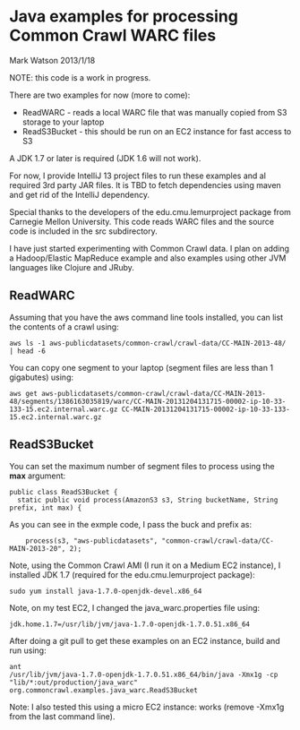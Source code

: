 # Java examples for processing Common Crawl WARC files

Mark Watson 2013/1/18

NOTE: this code is a work in progress.

There are two examples for now (more to come):

- ReadWARC - reads a local WARC file that was manually copied from S3 storage to your laptop
- ReadS3Bucket - this should be run on an EC2 instance for fast access to S3

A JDK 1.7 or later is required (JDK 1.6 will not work).

For now, I provide IntelliJ 13 project files to run these examples and al required 3rd party JAR files.
It is TBD to fetch dependencies using maven and get rid of the IntelliJ dependency.

Special thanks to the developers of the edu.cmu.lemurproject package from Carnegie Mellon University. This code
reads WARC files and the source code is included in the src subdirectory.

I have just started experimenting with Common Crawl data. I plan on adding a Hadoop/Elastic MapReduce example
and also examples using other JVM languages like Clojure and JRuby.

## ReadWARC

Assuming that you have the aws command line tools installed, you can list the contents of a crawl using:

````````
aws ls -1 aws-publicdatasets/common-crawl/crawl-data/CC-MAIN-2013-48/  | head -6
````````

You can copy one segment to your laptop (segment files are less than 1 gigabutes) using:

````````
aws get aws-publicdatasets/common-crawl/crawl-data/CC-MAIN-2013-48/segments/1386163035819/warc/CC-MAIN-20131204131715-00002-ip-10-33-133-15.ec2.internal.warc.gz CC-MAIN-20131204131715-00002-ip-10-33-133-15.ec2.internal.warc.gz
````````

## ReadS3Bucket

You can set the maximum number of segment files to process using the **max** argument:

````````
public class ReadS3Bucket {
  static public void process(AmazonS3 s3, String bucketName, String prefix, int max) {
````````

As you can see in the exmple code, I pass the buck and prefix as:

````````
    process(s3, "aws-publicdatasets", "common-crawl/crawl-data/CC-MAIN-2013-20", 2);
````````

Note, using the Common Crawl AMI (I run it on a Medium EC2 instance), I installed JDK 1.7 (required for
the edu.cmu.lemurproject package):

````````
sudo yum install java-1.7.0-openjdk-devel.x86_64
````````

Note, on my test EC2, I changed the java_warc.properties file using:

````````
jdk.home.1.7=/usr/lib/jvm/java-1.7.0-openjdk-1.7.0.51.x86_64
````````

After doing a git pull to get these examples on an EC2 instance, build and run using:

````````
ant
/usr/lib/jvm/java-1.7.0-openjdk-1.7.0.51.x86_64/bin/java -Xmx1g -cp "lib/*:out/production/java_warc" org.commoncrawl.examples.java_warc.ReadS3Bucket
````````

Note: I also tested this using a micro EC2 instance: works (remove -Xmx1g from the last command line).

